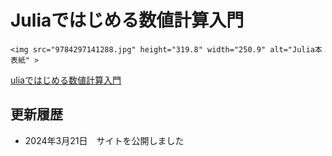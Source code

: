 # Juliaではじめる数値計算入門

```@raw html
<img src="9784297141288.jpg" height="319.8" width="250.9" alt="Julia本表紙" >
```
[uliaではじめる数値計算入門](https://gihyo.jp/book/2024/978-4-297-14128-8)


## 更新履歴
- 2024年3月21日　サイトを公開しました



